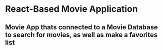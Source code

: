 <h1>React-Based Movie Application</h1>
<h2>Movie App thats connected to a Movie Database to search for movies, as well as make a favorites list</h2>
